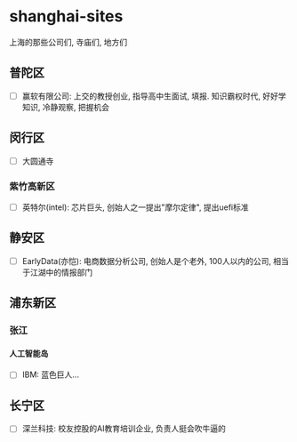 # shanghai-sites
上海的那些公司们, 寺庙们, 地方们
## 普陀区
- [ ] 赢软有限公司: 上交的教授创业, 指导高中生面试, 填报. 知识霸权时代, 好好学知识, 冷静观察, 把握机会
## 闵行区
- [ ] 大圆通寺
### 紫竹高新区
- [ ] 英特尔(intel): 芯片巨头, 创始人之一提出"摩尔定律", 提出uefi标准
## 静安区
- [ ] EarlyData(亦恺): 电商数据分析公司, 创始人是个老外, 100人以内的公司, 相当于江湖中的情报部门
## 浦东新区
### 张江
#### 人工智能岛
- [ ] IBM: 蓝色巨人...
## 长宁区
- [ ] 深兰科技: 校友控股的AI教育培训企业, 负责人挺会吹牛逼的
